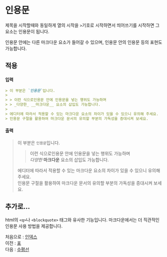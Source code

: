 인용문
===
제목을 시작할때와 동일하게 열의 시작을 `>`기호로 시작하면서 띄어쓰기를 시작하면 그 요소는 인용문이 됩니다.  

인용문 안에는 다른 마크다운 요소가 들어갈 수 있으며, 인용문 안의 인용문 등의 표현도 가능합니다.  

적용
---
#### 입력
``` markdown
> 이 부분은 `인용문`입니다.  
>   
> > 이런 식으로인용문 안에 인용문을 넣는 행위도 가능하며  
> > _다양한_ __마크다운__ 요소의 삽입도 가능합니다.  
> 
> 에디터에 따라서 적용할 수 있는 마크다운 요소의 차이가 있을 수 있으니 유의해 주세요.  
> 인용문 구절을 활용하여 마크다운 문서의 유의할 부분의 가독성을 증대시켜 보세요.  
```

#### 출력
> 이 부분은 `인용문`입니다.  
>   
> > 이런 식으로인용문 안에 인용문을 넣는 행위도 가능하며  
> > _다양한_ __마크다운__ 요소의 삽입도 가능합니다.  
> 
> 에디터에 따라서 적용할 수 있는 마크다운 요소의 차이가 있을 수 있으니 유의해 주세요.  
> 인용문 구절을 활용하여 마크다운 문서의 유의할 부분의 가독성을 증대시켜 보세요.  

추가로...
---
html의 `<q>`나 `<blockquote>` 태그와 유사한 기능입니다. 마크다운에서는 더 직관적인 인용문 사용 방법을 제공합니다.  

처음으로 : [인덱스](0_인덱스.md)  
이전 : [표](7_표.md)  
다음 : [수평선](9_수평선.md)  
